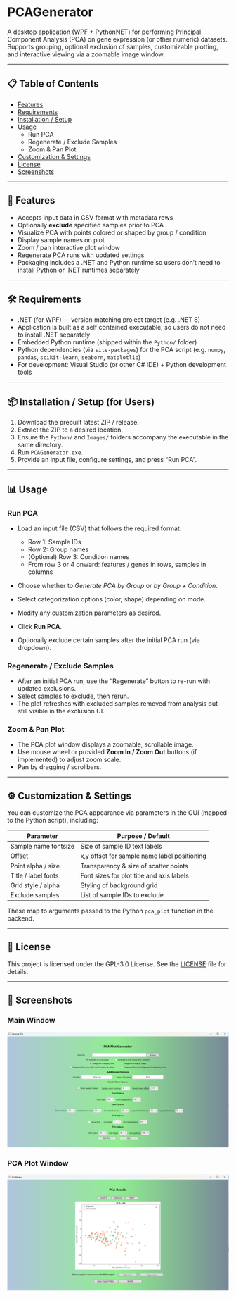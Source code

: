 ﻿# PCAGenerator

A desktop application (WPF + PythonNET) for performing Principal Component Analysis (PCA) on gene expression (or other numeric) datasets.  
Supports grouping, optional exclusion of samples, customizable plotting, and interactive viewing via a zoomable image window.

---

## 📋 Table of Contents

- [Features](#features)  
- [Requirements](#requirements)  
- [Installation / Setup](#installation--setup)  
- [Usage](#usage)  
  - Run PCA  
  - Regenerate / Exclude Samples  
  - Zoom & Pan Plot  
- [Customization & Settings](#customization--settings)  
- [License](#license)  
- [Screenshots](#screenshots)

---

## 🚀 Features

- Accepts input data in CSV format with metadata rows 
- Optionally **exclude** specified samples prior to PCA  
- Visualize PCA with points colored or shaped by group / condition  
- Display sample names on plot  
- Zoom / pan interactive plot window  
- Regenerate PCA runs with updated settings  
- Packaging includes a .NET and Python runtime so users don’t need to install Python or .NET runtimes separately

---

## 🛠 Requirements

- .NET (for WPF) — version matching project target (e.g. .NET 8) 
- Application is built as a self contained executable, so users do not need to install .NET separately
- Embedded Python runtime (shipped within the `Python/` folder)  
- Python dependencies (via `site-packages`) for the PCA script (e.g. `numpy`, `pandas`, `scikit-learn`, `seaborn`, `matplotlib`)  
- For development: Visual Studio (or other C# IDE) + Python development tools  

---

## 📦 Installation / Setup (for Users)

1. Download the prebuilt latest ZIP / release.
2. Extract the ZIP to a desired location.
3. Ensure the `Python/` and `Images/` folders accompany the executable in the same directory.  
4. Run `PCAGenerator.exe`.  
5. Provide an input file, configure settings, and press “Run PCA”.

---

## 📊 Usage

### Run PCA

- Load an input file (CSV) that follows the required format:  
  - Row 1: Sample IDs  
  - Row 2: Group names  
  - (Optional) Row 3: Condition names  
  - From row 3 or 4 onward: features / genes in rows, samples in columns  

- Choose whether to *Generate PCA by Group* or *by Group + Condition*.  
- Select categorization options (color, shape) depending on mode.  
- Modify any customization parameters as desired.
- Click **Run PCA**.
- Optionally exclude certain samples after the initial PCA run (via dropdown).

### Regenerate / Exclude Samples

- After an initial PCA run, use the “Regenerate” button to re-run with updated exclusions.  
- Select samples to exclude, then rerun.  
- The plot refreshes with excluded samples removed from analysis but still visible in the exclusion UI.

### Zoom & Pan Plot

- The PCA plot window displays a zoomable, scrollable image.  
- Use mouse wheel or provided **Zoom In / Zoom Out** buttons (if implemented) to adjust zoom scale.  
- Pan by dragging / scrollbars.

---

## ⚙ Customization & Settings

You can customize the PCA appearance via parameters in the GUI (mapped to the Python script), including:

| Parameter           | Purpose / Default                            |
|---------------------|-----------------------------------------------|
| Sample name fontsize | Size of sample ID text labels                 |
| Offset               | x,y offset for sample name label positioning |
| Point alpha / size   | Transparency & size of scatter points         |
| Title / label fonts  | Font sizes for plot title and axis labels     |
| Grid style / alpha   | Styling of background grid                    |
| Exclude samples      | List of sample IDs to exclude                 |

These map to arguments passed to the Python `pca_plot` function in the backend.

---

## 📄 License

This project is licensed under the GPL-3.0 License. See the [LICENSE](LICENSE) file for details.

---


## 📸 Screenshots
### Main Window

![Main Window](Images/main_window.png)

### PCA Plot Window

![PCA Plot Window](Images/pca_plot_window.png)
